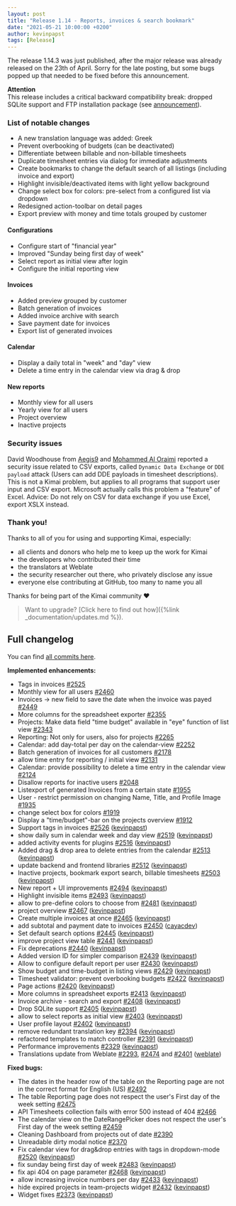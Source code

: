 ```yaml
---
layout: post
title: "Release 1.14 - Reports, invoices & search bookmark"
date: "2021-05-21 10:00:00 +0200"
author: kevinpapst
tags: [Release]
---
```


The release 1.14.3 was just published, after the major release was already released on the 23th of April.
Sorry for the late posting, but some bugs popped up that needed to be fixed before this announcement.

**Attention**  
This release includes a critical backward compatibility break: 
dropped SQLite support and FTP installation package (see [announcement](https://www.kimai.org/blog/2021/sqlite-and-ftp-support-removed/)).

### List of notable changes

- A new translation language was added: Greek
- Prevent overbooking of budgets (can be deactivated)
- Differentiate between billable and non-billable timesheets
- Duplicate timesheet entries via dialog for immediate adjustments
- Create bookmarks to change the default search of all listings (including invoice and export)
- Highlight invisible/deactivated items with light yellow background
- Change select box for colors: pre-select from a configured list via dropdown 
- Redesigned action-toolbar on detail pages
- Export preview with money and time totals grouped by customer

#### Configurations

- Configure start of "financial year"
- Improved "Sunday being first day of week"
- Select report as initial view after login
- Configure the initial reporting view

#### Invoices
- Added preview grouped by customer
- Batch generation of invoices 
- Added invoice archive with search
- Save payment date for invoices
- Export list of generated invoices

#### Calendar
- Display a daily total in "week" and "day" view
- Delete a time entry in the calendar view via drag & drop

#### New reports

- Monthly view for all users
- Yearly view for all users
- Project overview
- Inactive projects

### Security issues

David Woodhouse from [Aegis9](https://www.aegis9.com.au) and [Mohammed Al Oraimi](https://twitter.com/ixSly) reported a security issue related to CSV exports, 
called `Dynamic Data Exchange` or `DDE payload` attack (Users can add DDE payloads in timesheet descriptions). 
This is not a Kimai problem, but applies to all programs that support user input and CSV export.
Microsoft actually calls this problem a "feature" of Excel.
Advice: Do not rely on CSV for data exchange if you use Excel, export XSLX instead. 

### Thank you!

Thanks to all of you for using and supporting Kimai, especially:
- all clients and donors who help me to keep up the work for Kimai
- the developers who contributed their time
- the translators at Weblate
- the security researcher out there, who privately disclose any issue   
- everyone else contributing at GitHub, too many to name you all 

Thanks for being part of the Kimai community ❤️

> Want to upgrade? [Click here to find out how]({%link _documentation/updates.md %}).

## Full changelog

You can find [all commits here](https://github.com/kevinpapst/kimai2/compare/1.13...1.14.2).

**Implemented enhancements:**

- Tags in invoices [\#2525](https://github.com/kevinpapst/kimai2/issues/2525)
- Monthly view for all users [\#2460](https://github.com/kevinpapst/kimai2/issues/2460)
- Invoices -\> new field to save the date when the invoice was payed [\#2449](https://github.com/kevinpapst/kimai2/issues/2449)
- More columns for the spreadsheet exporter [\#2355](https://github.com/kevinpapst/kimai2/issues/2355)
- Projects: Make data field "time budget" available in "eye" function of list view [\#2343](https://github.com/kevinpapst/kimai2/issues/2343)
- Reporting: Not only for users, also for projects [\#2265](https://github.com/kevinpapst/kimai2/issues/2265)
- Calendar: add day-total per day on the calendar-view  [\#2252](https://github.com/kevinpapst/kimai2/issues/2252)
- Batch generation of invoices for all customers [\#2178](https://github.com/kevinpapst/kimai2/issues/2178)
- allow time entry for reporting / initial view [\#2131](https://github.com/kevinpapst/kimai2/issues/2131)
- Calendar: provide possibility to delete a time entry in the calendar view [\#2124](https://github.com/kevinpapst/kimai2/issues/2124)
- Disallow reports for inactive users [\#2048](https://github.com/kevinpapst/kimai2/issues/2048)
- Listexport of generated Invoices from a certain state [\#1955](https://github.com/kevinpapst/kimai2/issues/1955)
- User - restrict permission on changing Name, Title, and Profile Image [\#1935](https://github.com/kevinpapst/kimai2/issues/1935)
- change select box for colors [\#1919](https://github.com/kevinpapst/kimai2/issues/1919)
- Display a "time/budget"-bar on the projects overview [\#1912](https://github.com/kevinpapst/kimai2/issues/1912)
- Support tags in invoices [\#2526](https://github.com/kevinpapst/kimai2/pull/2526) ([kevinpapst](https://github.com/kevinpapst))
- show daily sum in calendar week and day view [\#2519](https://github.com/kevinpapst/kimai2/pull/2519) ([kevinpapst](https://github.com/kevinpapst))
- added activity events for plugins [\#2516](https://github.com/kevinpapst/kimai2/pull/2516) ([kevinpapst](https://github.com/kevinpapst))
- Added drag & drop area to delete entries from the calendar [\#2513](https://github.com/kevinpapst/kimai2/pull/2513) ([kevinpapst](https://github.com/kevinpapst))
- update backend and frontend libraries [\#2512](https://github.com/kevinpapst/kimai2/pull/2512) ([kevinpapst](https://github.com/kevinpapst))
- Inactive projects, bookmark export search, billable timesheets [\#2503](https://github.com/kevinpapst/kimai2/pull/2503) ([kevinpapst](https://github.com/kevinpapst))
- New report + UI improvements [\#2494](https://github.com/kevinpapst/kimai2/pull/2494) ([kevinpapst](https://github.com/kevinpapst))
- Highlight invisible items [\#2493](https://github.com/kevinpapst/kimai2/pull/2493) ([kevinpapst](https://github.com/kevinpapst))
- allow to pre-define colors to choose from [\#2481](https://github.com/kevinpapst/kimai2/pull/2481) ([kevinpapst](https://github.com/kevinpapst))
- project overview [\#2467](https://github.com/kevinpapst/kimai2/pull/2467) ([kevinpapst](https://github.com/kevinpapst))
- Create multiple invoices at once [\#2465](https://github.com/kevinpapst/kimai2/pull/2465) ([kevinpapst](https://github.com/kevinpapst))
- add subtotal and payment date to invoices [\#2450](https://github.com/kevinpapst/kimai2/pull/2450) ([cayacdev](https://github.com/cayacdev))
- Set default search options [\#2445](https://github.com/kevinpapst/kimai2/pull/2445) ([kevinpapst](https://github.com/kevinpapst))
- improve project view table [\#2441](https://github.com/kevinpapst/kimai2/pull/2441) ([kevinpapst](https://github.com/kevinpapst))
- Fix deprecations [\#2440](https://github.com/kevinpapst/kimai2/pull/2440) ([kevinpapst](https://github.com/kevinpapst))
- Added version ID for simpler comparison [\#2439](https://github.com/kevinpapst/kimai2/pull/2439) ([kevinpapst](https://github.com/kevinpapst))
- Allow to configure default report per user [\#2430](https://github.com/kevinpapst/kimai2/pull/2430) ([kevinpapst](https://github.com/kevinpapst))
- Show budget and time-budget in listing views [\#2429](https://github.com/kevinpapst/kimai2/pull/2429) ([kevinpapst](https://github.com/kevinpapst))
- Timesheet validator: prevent overbooking budgets [\#2422](https://github.com/kevinpapst/kimai2/pull/2422) ([kevinpapst](https://github.com/kevinpapst))
- Page actions [\#2420](https://github.com/kevinpapst/kimai2/pull/2420) ([kevinpapst](https://github.com/kevinpapst))
- More columns in spreadsheet exports [\#2413](https://github.com/kevinpapst/kimai2/pull/2413) ([kevinpapst](https://github.com/kevinpapst))
- Invoice archive - search and export [\#2408](https://github.com/kevinpapst/kimai2/pull/2408) ([kevinpapst](https://github.com/kevinpapst))
- Drop SQLite support [\#2405](https://github.com/kevinpapst/kimai2/pull/2405) ([kevinpapst](https://github.com/kevinpapst))
- allow to select reports as initial view [\#2403](https://github.com/kevinpapst/kimai2/pull/2403) ([kevinpapst](https://github.com/kevinpapst))
- User profile layout [\#2402](https://github.com/kevinpapst/kimai2/pull/2402) ([kevinpapst](https://github.com/kevinpapst))
- remove redundant translation key [\#2394](https://github.com/kevinpapst/kimai2/pull/2394) ([kevinpapst](https://github.com/kevinpapst))
- refactored templates to match controller [\#2391](https://github.com/kevinpapst/kimai2/pull/2391) ([kevinpapst](https://github.com/kevinpapst))
- Performance improvements [\#2329](https://github.com/kevinpapst/kimai2/pull/2329) ([kevinpapst](https://github.com/kevinpapst))
- Translations update from Weblate [\#2293](https://github.com/kevinpapst/kimai2/pull/2293), [\#2474](https://github.com/kevinpapst/kimai2/pull/2474) and [\#2401](https://github.com/kevinpapst/kimai2/pull/2401) ([weblate](https://github.com/weblate))

**Fixed bugs:**

- The dates in the header row of the table on the Reporting page are not in the correct format for English \(US\) [\#2492](https://github.com/kevinpapst/kimai2/issues/2492)
- The table Reporting page does not respect the user's First day of the week setting [\#2475](https://github.com/kevinpapst/kimai2/issues/2475)
- API Timesheets collection fails with error 500 instead of 404 [\#2466](https://github.com/kevinpapst/kimai2/issues/2466)
- The calendar view on the DateRangePicker does not respect the user's First day of the week setting [\#2459](https://github.com/kevinpapst/kimai2/issues/2459)
- Cleaning Dashboard from projects out of date [\#2390](https://github.com/kevinpapst/kimai2/issues/2390)
- Unreadable dirty modal notice [\#2370](https://github.com/kevinpapst/kimai2/issues/2370)
- Fix calendar view for drag&drop entries with tags in dropdown-mode [\#2520](https://github.com/kevinpapst/kimai2/pull/2520) ([kevinpapst](https://github.com/kevinpapst))
- fix sunday being first day of week [\#2483](https://github.com/kevinpapst/kimai2/pull/2483) ([kevinpapst](https://github.com/kevinpapst))
- fix api 404 on page parameter [\#2468](https://github.com/kevinpapst/kimai2/pull/2468) ([kevinpapst](https://github.com/kevinpapst))
- allow increasing invoice numbers per day [\#2433](https://github.com/kevinpapst/kimai2/pull/2433) ([kevinpapst](https://github.com/kevinpapst))
- hide expired projects in team-projects widget [\#2432](https://github.com/kevinpapst/kimai2/pull/2432) ([kevinpapst](https://github.com/kevinpapst))
- Widget fixes [\#2373](https://github.com/kevinpapst/kimai2/pull/2373) ([kevinpapst](https://github.com/kevinpapst))
